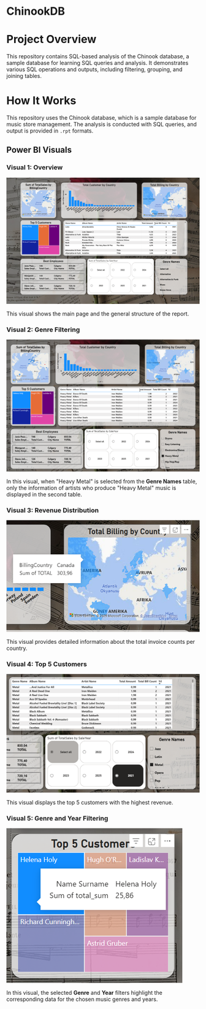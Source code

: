 # ChinookDB

# Project Overview
This repository contains SQL-based analysis of the Chinook database, a sample database for learning SQL queries and analysis. It demonstrates various SQL operations and outputs, including filtering, grouping, and joining tables.

# How It Works
This repository uses the Chinook database, which is a sample database for music store management. The analysis is conducted with SQL queries, and output is provided in `.rpt` formats.

## Power BI Visuals

### Visual 1: Overview
![Genel Bakış](images/main%20page.png)

This visual shows the main page and the general structure of the report.

### Visual 2: Genre Filtering
![Genre Filtreleme](images/2.png)

In this visual, when "Heavy Metal" is selected from the **Genre Names** table, only the information of artists who produce "Heavy Metal" music is displayed in the second table.

### Visual 3: Revenue Distribution
![Gelir Dağılımı](images/Ekran%20görüntüsü%202025-01-23%20231041.png)

This visual provides detailed information about the total invoice counts per country.

### Visual 4: Top 5 Customers
![Genre ve Yıl Filtrelemesi](images/Ekran%20görüntüsü%202025-01-23%20231216.png)

This visual displays the top 5 customers with the highest revenue.

### Visual 5: Genre and Year Filtering
![En İyi 5 Müşteri](images/Ekran%20görüntüsü%202025-01-23%20231114.png)

In this visual, the selected **Genre** and **Year** filters highlight the corresponding data for the chosen music genres and years.



